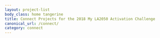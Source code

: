 ```yaml
---
layout: project-list
body_class: home tangerine
title: Connect Projects for the 2018 My LA2050 Activation Challenge
canonical_url: /connect/
category: connect
---
```

